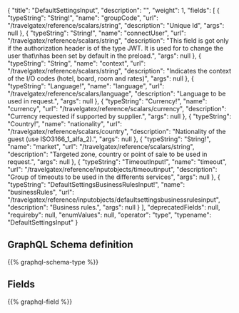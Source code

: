 {
  "title": "DefaultSettingsInput",
  "description": "",
  "weight": 1,
  "fields": [
    {
      "typeString": "String!",
      "name": "groupCode",
      "url": "/travelgatex/reference/scalars/string",
      "description": "Unique Id",
      "args": null
    },
    {
      "typeString": "String!",
      "name": "connectUser",
      "url": "/travelgatex/reference/scalars/string",
      "description": "This field is got only if the authorization header is of the type JWT. It is used for to change the user that\nhas been set by default in the preload.",
      "args": null
    },
    {
      "typeString": "String",
      "name": "context",
      "url": "/travelgatex/reference/scalars/string",
      "description": "Indicates the context of the I/O codes (hotel, board, room and rates)",
      "args": null
    },
    {
      "typeString": "Language!",
      "name": "language",
      "url": "/travelgatex/reference/scalars/language",
      "description": "Language to be used in request.",
      "args": null
    },
    {
      "typeString": "Currency!",
      "name": "currency",
      "url": "/travelgatex/reference/scalars/currency",
      "description": "Currency requested if supported by supplier.",
      "args": null
    },
    {
      "typeString": "Country!",
      "name": "nationality",
      "url": "/travelgatex/reference/scalars/country",
      "description": "Nationality of the guest (use ISO3166_1_alfa_2).",
      "args": null
    },
    {
      "typeString": "String!",
      "name": "market",
      "url": "/travelgatex/reference/scalars/string",
      "description": "Targeted zone, country or point of sale to be used in request.",
      "args": null
    },
    {
      "typeString": "TimeoutInput!",
      "name": "timeout",
      "url": "/travelgatex/reference/inputobjects/timeoutinput",
      "description": "Group of timeouts to be used in the differents services",
      "args": null
    },
    {
      "typeString": "DefaultSettingsBusinessRulesInput!",
      "name": "businessRules",
      "url": "/travelgatex/reference/inputobjects/defaultsettingsbusinessrulesinput",
      "description": "Business rules.",
      "args": null
    }
  ],
  "deprecatedFields": null,
  "requireby": null,
  "enumValues": null,
  "operator": "type",
  "typename": "DefaultSettingsInput"
}
## GraphQL Schema definition

{{% graphql-schema-type %}}

## Fields

{{% graphql-field %}}
